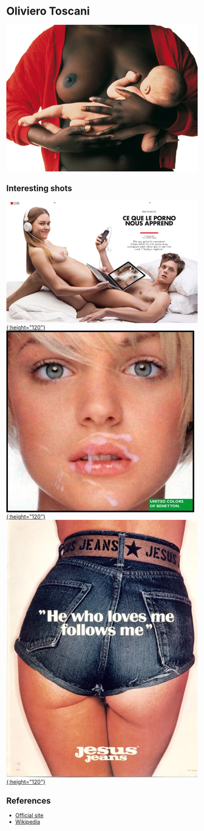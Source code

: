 # Oliviero Toscani

[![02](photos/oliviero-toscani-02.jpg)](photos/oliviero-toscani-02.jpg)

## Interesting shots

[![01](photos/oliviero-toscani-01.jpg){:height="120"}](photos/oliviero-toscani-01.jpg)
[![03](photos/oliviero-toscani-03.jpg){:height="120"}](photos/oliviero-toscani-03.jpg)
[![04](photos/oliviero-toscani-04.jpg){:height="120"}](photos/oliviero-toscani-04.jpg)

## References

* [Official site](http://www.olivierotoscani.com)
* [Wikipedia](https://it.wikipedia.org/wiki/Oliviero_Toscani)